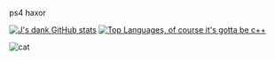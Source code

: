 ps4 haxor

[![J's dank GitHub stats](https://github-readme-stats.vercel.app/api?username=jordywastaken&theme=tokyonight&show_icons=true&count_private=true&show=prs_merged,prs_merged_percentage)](https://github.com/anuraghazra/github-readme-stats) [![Top Languages, of course it's gotta be c++](https://github-readme-stats.vercel.app/api/top-langs/?username=jordywastaken&theme=tokyonight&layout=compact)](https://github.com/anuraghazra/github-readme-stats)

![cat](https://cataas.com/cat) 